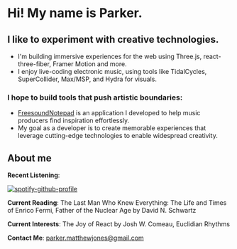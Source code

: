 # Hi!  My name is Parker.

## I like to experiment with creative technologies.
  * I'm building immersive experiences for the web using Three.js, react-three-fiber, Framer Motion and more.
  * I enjoy live-coding electronic music, using tools like TidalCycles, SuperCollider, Max/MSP, and Hydra for visuals.
 

### I hope to build tools that push artistic boundaries:
  * [FreesoundNotepad](https://parkermjones.github.io/Freesound-Notepad/) is an application I developed to help music producers find inspiration effortlessly.
  * My goal as a developer is to create memorable experiences that leverage cutting-edge technologies to enable widespread creativity.
  
## About me
**Recent Listening**: 

[![spotify-github-profile](https://spotify-github-profile.vercel.app/api/view?uid=sudaunt&cover_image=true&theme=novatorem)](https://spotify-github-profile.vercel.app/api/view?uid=sudaunt&redirect=true)

**Current Reading**: The Last Man Who Knew Everything: The Life and Times of Enrico Fermi, Father of the Nuclear Age by David N. Schwartz

**Current Interests**: The Joy of React by Josh W. Comeau, Euclidian Rhythms

**Contact Me**: parker.matthewjones@gmail.com
